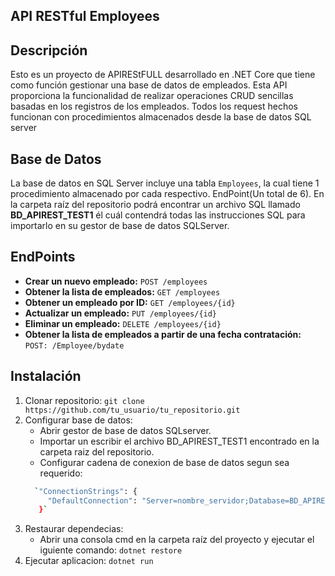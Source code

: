 ## API RESTful Employees

## Descripción
Esto es un proyecto de APIREStFULL desarrollado en .NET Core que tiene como función gestionar una base de datos de empleados.
Esta API proporciona la funcionalidad de realizar operaciones CRUD sencillas basadas en los registros de los empleados.
Todos los request hechos funcionan con procedimientos almacenados desde la base de datos SQL server

## Base de Datos
La base de datos en SQL Server incluye una tabla `Employees`, la cual tiene 1 procedimiento almacenado por cada respectivo.
EndPoint(Un total de 6). En la carpeta raíz del repositorio podrá encontrar un archivo SQL llamado **BD_APIREST_TEST1** él 
cuál contendrá todas las instrucciones SQL para importarlo en su gestor de base de datos SQLServer. 

## EndPoints
- **Crear un nuevo empleado:** `POST /employees`
- **Obtener la lista de empleados:** `GET /employees`
- **Obtener un empleado por ID:** `GET /employees/{id}`
- **Actualizar un empleado:** `PUT /employees/{id}`
- **Eliminar un empleado:** `DELETE /employees/{id}`
- **Obtener la lista de empleados a partir de una fecha contratación:** `POST: /Employee/bydate`

## Instalación
1. Clonar repositorio:
`git clone https://github.com/tu_usuario/tu_repositorio.git`
2. Configurar base de datos:
   - Abrir gestor de base de datos SQLserver.
   - Importar un escribir el archivo BD_APIREST_TEST1 encontrado en la carpeta raiz del repositorio.
   - Configurar cadena de conexion de base de datos segun sea requerido:
   ```bash
     `"ConnectionStrings": {
        "DefaultConnection": "Server=nombre_servidor;Database=BD_APIREST_TEST1;User Id=id_user;Password=user_password;"
      }`    
3. Restaurar dependecias:
   - Abrir una consola cmd en la carpeta raíz del proyecto y ejecutar el iguiente comando:
     `dotnet restore`
4. Ejecutar  aplicacion:
   `dotnet run`

